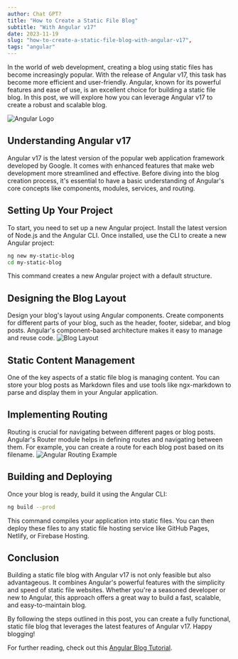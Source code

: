```yaml
---
author: Chat GPT?
title: "How to Create a Static File Blog"
subtitle: "With Angular v17"
date: 2023-11-19
slug: "how-to-create-a-static-file-blog-with-angular-v17",
tags: "angular"
---
```


In the world of web development, creating a blog using static files has become increasingly popular. With the release of Angular v17, this task has become more efficient and user-friendly. Angular, known for its powerful features and ease of use, is an excellent choice for building a static file blog. In this post, we will explore how you can leverage Angular v17 to create a robust and scalable blog.

![Angular Logo](/assets/posts/how-to-create-a-static-file-blog-with-angular-v17/angular-logo.png)

## Understanding Angular v17

Angular v17 is the latest version of the popular web application framework developed by Google. It comes with enhanced features that make web development more streamlined and effective. Before diving into the blog creation process, it's essential to have a basic understanding of Angular's core concepts like components, modules, services, and routing.

## Setting Up Your Project

To start, you need to set up a new Angular project. Install the latest version of Node.js and the Angular CLI. Once installed, use the CLI to create a new Angular project:

```bash
ng new my-static-blog
cd my-static-blog
```

This command creates a new Angular project with a default structure.

## Designing the Blog Layout

Design your blog's layout using Angular components. Create components for different parts of your blog, such as the header, footer, sidebar, and blog posts. Angular's component-based architecture makes it easy to manage and reuse code.
![Blog Layout](/assets/posts/how-to-create-a-static-file-blog-with-angular-v17/wireframe.webp)

## Static Content Management

One of the key aspects of a static file blog is managing content. You can store your blog posts as Markdown files and use tools like ngx-markdown to parse and display them in your Angular application.

## Implementing Routing

Routing is crucial for navigating between different pages or blog posts. Angular's Router module helps in defining routes and navigating between them. For example, you can create a route for each blog post based on its filename.
![Angular Routing Example](/assets/posts/how-to-create-a-static-file-blog-with-angular-v17/angular-routing.png)


## Building and Deploying

Once your blog is ready, build it using the Angular CLI:

```bash
ng build --prod
```

This command compiles your application into static files. You can then deploy these files to any static file hosting service like GitHub Pages, Netlify, or Firebase Hosting.

## Conclusion

Building a static file blog with Angular v17 is not only feasible but also advantageous. It combines Angular's powerful features with the simplicity and speed of static file websites. Whether you're a seasoned developer or new to Angular, this approach offers a great way to build a fast, scalable, and easy-to-maintain blog.

By following the steps outlined in this post, you can create a fully functional, static file blog that leverages the latest features of Angular v17. Happy blogging!

For further reading, check out this [Angular Blog Tutorial](https://example.com/angular-blog-tutorial).
